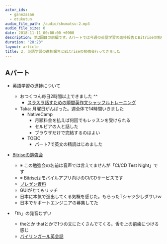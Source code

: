 ```yaml
---
actor_ids:
  - ganezasan
  - otukutun
audio_file_path: /audio/shumatsu-2.mp3
audio_file_size: 0
date: 2018-11-11 00:00:00 +0900
description: 第2回目の前編です。Aパートでは今週の英語学習の進捗報告とBitriseの勉強会参加してきた話をしています
duration: "28:23"
layout: article
title: 2. 英語学習の進捗報告とBitriseの勉強会行ってきました
---
```


## Aパート
- 英語学習の進捗について
  - おつくつん毎日2時間以上できました ^^
    - [スラスラ話すための瞬間英作文シャッフルトレーニング](https://itunes.apple.com/jp/app/%E3%82%B9%E3%83%A9%E3%82%B9%E3%83%A9%E8%A9%B1%E3%81%99%E3%81%9F%E3%82%81%E3%81%AE%E7%9E%AC%E9%96%93%E8%8B%B1%E4%BD%9C%E6%96%87%E3%82%B7%E3%83%A3%E3%83%83%E3%83%95%E3%83%AB%E3%83%88%E3%83%AC%E3%83%BC%E3%83%8B%E3%83%B3%E3%82%B0/id601669848?mt=8)
  - Taka: 月曜日がんばった。週全体で14時間いきました
    - NativeCamp
      - 月額料金を払えば何回でもレッスンを受けられる
      - セルビアの人と話した
      - ブラウザだけで完結するのはよい
    - TOEIC
      - パート7で英文の精読はじめました

- [Bitriseの勉強会](https://testnight.connpass.com/event/103068/)
  - ※ この勉強会の名前は音声では言えてませんが「CI/CD Test Night」です
  - ※ [Bitrise](https://www.bitrise.io/)はモバイルアプリ向けのCI/CDサービスです
  - [プレゼン資料](https://docs.google.com/presentation/d/1YQWmngGvttZp9-NwCo4OTjPPOx79iJTNFSXcE1iDSA4/edit#slide=id.p)
  - GUIがとてもリッチ
  - 日本に本気で進出してくる気概を感じた。もらったTシャツ少しダサいｗ
  - 日本でサポートエンジニアの募集してた

- 「th」の発音むずい
  - theとか thatとかで1つの文にたくさんでてくる。舌を上の前歯につける感じ
  - [バイリンガール英会話](https://www.youtube.com/watch?v=u7BxxHXV1C0)

